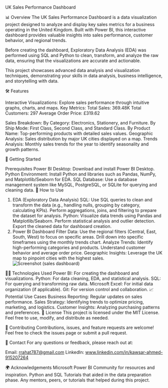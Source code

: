 UK Sales Performance Dashboard

📊 Overview
The UK Sales Performance Dashboard is a data visualization project designed to analyze and display key sales metrics for a business operating in the United Kingdom. Built with Power BI, this interactive dashboard provides valuable insights into sales performance, customer behavior, and regional trends.

Before creating the dashboard, Exploratory Data Analysis (EDA) was performed using SQL and Python to clean, transform, and analyze the raw data, ensuring that the visualizations are accurate and actionable.

This project showcases advanced data analysis and visualization techniques, demonstrating your skills in data analysis, business intelligence, and storytelling with data.

🛠️ Features

Interactive Visualizations: Explore sales performance through intuitive graphs, charts, and maps.
Key Metrics:
Total Sales: 369.48K
Total Customers: 297
Average Order Price: £319.62

Sales Breakdown:
By Category: Electronics, Stationery, and Furniture.
By Ship Mode: First Class, Second Class, and Standard Class.
By Product Name: Top-performing products with detailed sales values.
Geographic Analysis:
Sales distribution by major UK cities displayed on a map.
Trends Analysis: Monthly sales trends for the year to identify seasonality and growth patterns.

🚀 Getting Started

Prerequisites
Power BI Desktop: Download and install Power BI Desktop.
Python Environment: Install Python and libraries such as Pandas, NumPy, and Matplotlib/Seaborn for EDA.
SQL Database: Use a database management system like MySQL, PostgreSQL, or SQLite for querying and cleaning data.
📌 How to Use
1. EDA (Exploratory Data Analysis)
SQL:
Use SQL queries to clean and transform the data (e.g., handling nulls, grouping by category, calculating KPIs).
Perform aggregations, joins, and filtering to prepare the dataset for analysis.
Python:
Visualize data trends using Pandas and Matplotlib/Seaborn.
Perform statistical analysis and outlier detection.
Export the cleaned data for dashboard creation.
2. Power BI Dashboard
Filter Data:
Use the regional filters (Central, East, South, West) to focus on specific areas.
Drill down into specific timeframes using the monthly trends chart.
Analyze Trends:
Identify high-performing categories and products.
Understand customer behavior and average order price.
Geographic Insights:
Leverage the UK map to pinpoint cities with the highest sales.
![Screenshot (sales dashboard)](https://github.com/user-attachments/assets/a083ee50-2ca5-49c3-875b-ee4ecb0ad212)

👨‍💻 Technologies Used
Power BI: For creating the dashboard and visualizations.
Python: For data cleaning, EDA, and statistical analysis.
SQL: For querying and transforming raw data.
Microsoft Excel: For initial data organization (if applicable).
Git: For version control and collaboration.
📈 Potential Use Cases
Business Reporting: Regular updates on sales performance.
Sales Strategy: Identifying trends to optimize pricing, marketing, and logistics.
Customer Insights: Analyzing purchasing patterns and preferences.
📝 License
This project is licensed under the MIT License. Feel free to use, modify, and distribute as needed.

🤝 Contributing
Contributions, issues, and feature requests are welcome! Feel free to check the issues page or submit a pull request.

📧 Contact
For any questions or feedback, please reach out at:

Email: rrahat787@gmail.com
LinkedIn: www.linkedin.com/in/kawsar-ahmed-915207264

🌍 Acknowledgements
Microsoft Power BI Community for resources and inspiration.
Python and SQL Tutorials that aided in the data preparation phase.
Any mentors, peers, or tutorials that helped during this project.
